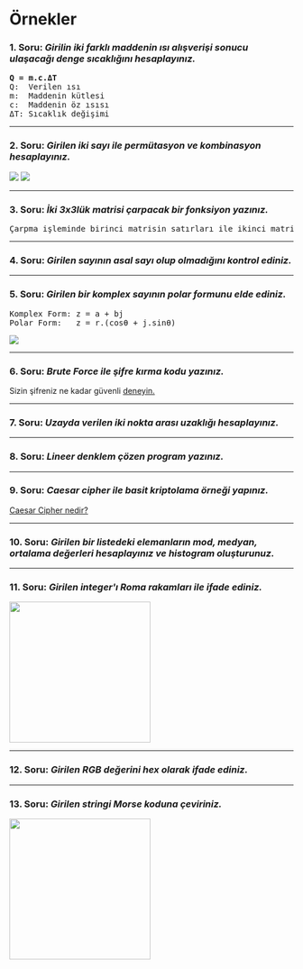 # Örnekler

### 1. Soru: <i>Girilin iki farklı maddenin ısı alışverişi sonucu ulaşacağı denge sıcaklığını hesaplayınız.</i>

<pre>
<b>Q = m.c.ΔT</b>
Q:  Verilen ısı
m:  Maddenin kütlesi
c:  Maddenin öz ısısı
ΔT: Sıcaklık değişimi
</pre>

---

### 2. Soru: <i>Girilen iki sayı ile permütasyon ve kombinasyon hesaplayınız.</i>

<img src="https://www.hesaplama.net/images/permutasyon.png">
<img src="https://www.hesaplama.net/images/kombinasyon.png">

---

### 3. Soru: <i>İki 3x3lük matrisi çarpacak bir fonksiyon yazınız.</i>

<pre>
Çarpma işleminde birinci matrisin satırları ile ikinci matrisin sütunları çarpılıp toplanır.
</pre>

---

### 4. Soru: <i>Girilen sayının asal sayı olup olmadığını kontrol ediniz.</i>

---

### 5. Soru: <i>Girilen bir komplex sayının polar formunu elde ediniz.</i>

<pre>
Komplex Form: z = a + bj
Polar Form:   z = r.(cosθ + j.sinθ)
</pre>

<img src="https://www.varsitytutors.com/assets/vt-hotmath-legacy/hotmath_help/topics/polar-form-of-a-complex-number/polar-form-of-cn.gif">

---

### 6. Soru: <i>Brute Force ile şifre kırma kodu yazınız.</i>

Sizin şifreniz ne kadar güvenli [deneyin.](https://howsecureismypassword.net/)

---

### 7. Soru: <i>Uzayda verilen iki nokta arası uzaklığı hesaplayınız.</i>

---

### 8. Soru: <i>Lineer denklem çözen program yazınız.</i>

---

### 9. Soru: <i>Caesar cipher ile basit kriptolama örneği yapınız.</i>

[Caesar Cipher nedir?](https://github.com/enesdemirag/programming-exercises/blob/master/exercises/caesar-cipher.md)

---

### 10. Soru: <i>Girilen bir listedeki elemanların mod, medyan, ortalama değerleri hesaplayınız ve histogram oluşturunuz.</i>

---

### 11. Soru: <i>Girilen integer'ı Roma rakamları ile ifade ediniz.</i>

<img src="https://www.wikihow.com/images/thumb/b/b3/Convert-Roman-Numerals-Step-1-Version-2.jpg/aid1626710-v4-728px-Convert-Roman-Numerals-Step-1-Version-2.jpg" height="250px">

---

### 12. Soru: <i>Girilen RGB değerini hex olarak ifade ediniz.</i>

---

### 13. Soru: <i>Girilen stringi Morse koduna çeviriniz.</i>

<img src="https://infosecplatform.com/wp-content/uploads/2018/05/maxresdefault.jpg" height="250px">